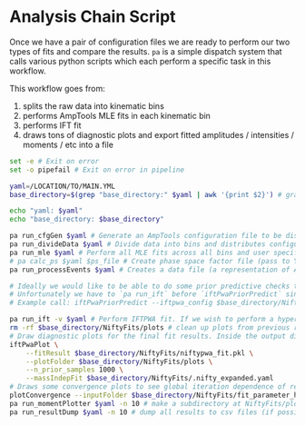 # Analysis Chain Script

Once we have a pair of configuration files we are ready to perform our two types of fits and compare the results. `pa` is a simple dispatch system that calls various python scripts which each perform a specific task in this workflow.

This workflow goes from:
1. splits the raw data into kinematic bins
2. performs AmpTools MLE fits in each kinematic bin
3. performs IFT fit
4. draws tons of diagnostic plots and export fitted amplitudes / intensities / moments / etc into a file

```bash
set -e # Exit on error
set -o pipefail # Exit on error in pipeline

yaml=/LOCATION/TO/MAIN.YML
base_directory=$(grep "base_directory:" $yaml | awk '{print $2}') # grabs the base directory from the yaml file

echo "yaml: $yaml"
echo "base_directory: $base_directory"

pa run_cfgGen $yaml # Generate an AmpTools configuration file to be distributed 
pa run_divideData $yaml # Divide data into bins and distributes configuration files to each bin
pa run_mle $yaml # Perform all MLE fits across all bins and user specified randomly initialized fits
# pa calc_ps $yaml $ps_file # Create phase space factor file (pass to YAML field IFT_MODEL.phaseSpaceMultiplier) that multiples each partial wave (at the moment it is the barrier factor squared)
pa run_processEvents $yaml # Creates a data file (a representation of AmpVecs object in AmpTools) that GlueX iftpwa manager can use to reconstruct the likelihood for each bin

# Ideally we would like to be able to do some prior predictive checks to see what our unoptimized model looks like
# Unfortunately we have to `pa run_ift` before `iftPwaPriorPredict` since expanded yaml doesnt exist yet. This should be be fixed in the future.
# Example call: iftPwaPriorPredict --iftpwa_config $base_directory/NiftyFits/.nifty_expanded.yaml --plotFolder $base_directory/NiftyFits/prior_predictive

pa run_ift -v $yaml # Perform IFTPWA fit. If we wish to perform a hyperparameter search we can add the `--hyperopt` flag
rm -rf $base_directory/NiftyFits/plots # clean up plots from previous runs
# Draw diagnostic plots for the final fit results. Inside the output directory (see Main YAML field: nifty.output_directory) is a diagnostics folder which draws the fit results on each global iteration
iftPwaPlot \
    --fitResult $base_directory/NiftyFits/niftypwa_fit.pkl \
    --plotFolder $base_directory/NiftyFits/plots \
    --n_prior_samples 1000 \
    --massIndepFit $base_directory/NiftyFits/.nifty_expanded.yaml
# Draws some convergence plots to see global iteration dependence of resonance parameters, distributions, etc
plotConvergence --inputFolder $base_directory/NiftyFits/fit_parameter_history --plotFolder $base_directory/NiftyFits/convergence_plots
pa run_momentPlotter $yaml -n 10 # make a subdirectory at NiftyFits/plots/moments overlaying projected moments from nifty and amptools fits
pa run_resultDump $yaml -n 10 # dump all results to csv files (if possible, it will calculate the moments also)
```